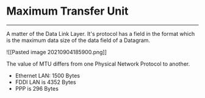 # Maximum Transfer Unit
***
A matter of the Data Link Layer. It's protocol has a field in the format which is the maximum data size of the data field of a Datagram.

![[Pasted image 20210904185900.png]]

The value of MTU differs from one Physical Network Protocol to another. 
- Ethernet LAN: 1500 Bytes
- FDDI LAN is 4352 Bytes
- PPP is 296 Bytes

